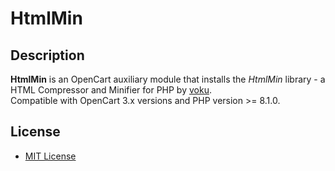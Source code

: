 # HtmlMin

## Description
**HtmlMin** is an OpenCart auxiliary module that installs the *HtmlMin* library - a HTML Compressor and Minifier for PHP by [voku](https://github.com/voku/htmlmin).  
Compatible with OpenCart 3.x versions and PHP version >= 8.1.0.

## License
* [MIT License](LICENSE.txt)
